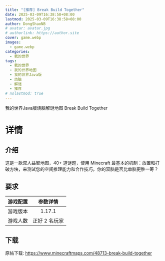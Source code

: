 ```yaml
---
title: "[推荐] Break Build Together"
date: 2025-03-09T16:38:58+08:00
lastmod: 2025-03-09T16:38:58+08:00
author: DongShaoNB
# avatar: avatar.jpg
# authorlink: https://author.site
cover: game.webp
images:
  - game.webp
categories:
  - 我的世界
tags:
  - 我的世界
  - 我的世界地图
  - 我的世界Java版
  - 烧脑
  - 解谜
  - 推荐
# nolastmod: true
---
```

 
我的世界Java版烧脑解谜地图 Break Build Together
 
<!--more-->

# 详情

## 介绍

这是一款双人益智地图，40+ 道谜题，使用 Minecraft 最基本的机制：放置和打破方块，来测试您的空间推理能力和合作技巧。你的双脑是否比单脑更胜一筹？

## 要求

| 游戏配置 |   参数详情    |
| :------: | :-----------: |
| 游戏版本 |    1.17.1     |
| 游戏人数 | 正好 2 名玩家 |

## 下载

原帖下载: https://www.minecraftmaps.com/48713-break-build-together
